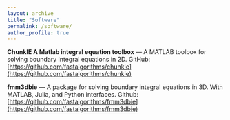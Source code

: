 ```yaml
---
layout: archive
title: "Software"
permalink: /software/
author_profile: true
---
```


**ChunkIE A Matlab integral equation toolbox** &mdash; A MATLAB toolbox for solving boundary integral equations in 2D. GitHub: [https://github.com/fastalgorithms/chunkie](https://github.com/fastalgorithms/chunkie)

**fmm3dbie** &mdash; A package for solving boundary integral equations in 3D. With MATLAB, Julia, and Python interfaces. Github: [https://github.com/fastalgorithms/fmm3dbie](https://github.com/fastalgorithms/fmm3dbie)
